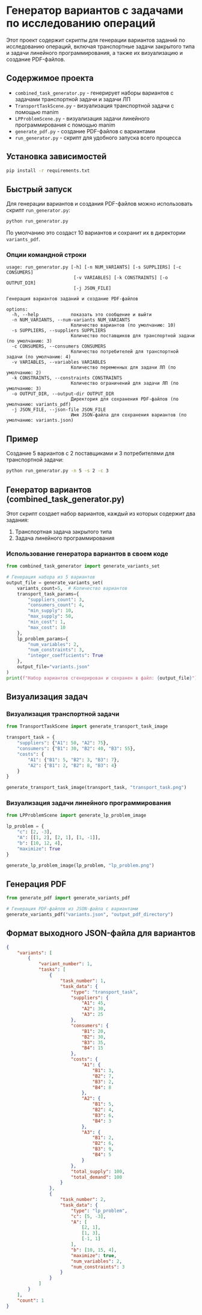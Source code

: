 # Генератор вариантов с задачами по исследованию операций

Этот проект содержит скрипты для генерации вариантов заданий по исследованию операций, включая транспортные задачи закрытого типа и задачи линейного программирования, а также их визуализацию и создание PDF-файлов.

## Содержимое проекта

- `combined_task_generator.py` - генерирует наборы вариантов с задачами транспортной задачи и задачи ЛП
- `TransportTaskScene.py` - визуализация транспортной задачи с помощью manim
- `LPProblemScene.py` - визуализация задачи линейного программирования с помощью manim
- `generate_pdf.py` - создание PDF-файлов с вариантами
- `run_generator.py` - скрипт для удобного запуска всего процесса

## Установка зависимостей

```bash
pip install -r requirements.txt
```

## Быстрый запуск

Для генерации вариантов и создания PDF-файлов можно использовать скрипт `run_generator.py`:

```bash
python run_generator.py
```

По умолчанию это создаст 10 вариантов и сохранит их в директории `variants_pdf`.

### Опции командной строки

```
usage: run_generator.py [-h] [-n NUM_VARIANTS] [-s SUPPLIERS] [-c CONSUMERS]
                         [-v VARIABLES] [-k CONSTRAINTS] [-o OUTPUT_DIR]
                         [-j JSON_FILE]

Генерация вариантов заданий и создание PDF-файлов

options:
  -h, --help            показать это сообщение и выйти
  -n NUM_VARIANTS, --num-variants NUM_VARIANTS
                        Количество вариантов (по умолчанию: 10)
  -s SUPPLIERS, --suppliers SUPPLIERS
                        Количество поставщиков для транспортной задачи (по умолчанию: 3)
  -c CONSUMERS, --consumers CONSUMERS
                        Количество потребителей для транспортной задачи (по умолчанию: 4)
  -v VARIABLES, --variables VARIABLES
                        Количество переменных для задачи ЛП (по умолчанию: 2)
  -k CONSTRAINTS, --constraints CONSTRAINTS
                        Количество ограничений для задачи ЛП (по умолчанию: 3)
  -o OUTPUT_DIR, --output-dir OUTPUT_DIR
                        Директория для сохранения PDF-файлов (по умолчанию: variants_pdf)
  -j JSON_FILE, --json-file JSON_FILE
                        Имя JSON-файла для сохранения вариантов (по умолчанию: variants.json)
```

## Пример

Создание 5 вариантов с 2 поставщиками и 3 потребителями для транспортной задачи:

```bash
python run_generator.py -n 5 -s 2 -c 3
```

## Генератор вариантов (combined_task_generator.py)

Этот скрипт создает набор вариантов, каждый из которых содержит два задания:
1. Транспортная задача закрытого типа
2. Задача линейного программирования

### Использование генератора вариантов в своем коде

```python
from combined_task_generator import generate_variants_set

# Генерация набора из 5 вариантов
output_file = generate_variants_set(
    variants_count=5,  # Количество вариантов
    transport_task_params={
        "suppliers_count": 3,
        "consumers_count": 4,
        "min_supply": 10,
        "max_supply": 50,
        "min_cost": 1,
        "max_cost": 10
    },
    lp_problem_params={
        "num_variables": 2,
        "num_constraints": 3,
        "integer_coefficients": True
    },
    output_file="variants.json"
)
print(f"Набор вариантов сгенерирован и сохранен в файл: {output_file}")
```

## Визуализация задач

### Визуализация транспортной задачи

```python
from TransportTaskScene import generate_transport_task_image

transport_task = {
    "suppliers": {"A1": 50, "A2": 75},
    "consumers": {"B1": 30, "B2": 40, "B3": 55},
    "costs": {
        "A1": {"B1": 5, "B2": 3, "B3": 7},
        "A2": {"B1": 2, "B2": 8, "B3": 4}
    }
}

generate_transport_task_image(transport_task, "transport_task.png")
```

### Визуализация задачи линейного программирования

```python
from LPProblemScene import generate_lp_problem_image

lp_problem = {
    "c": [2, -3],
    "A": [[1, 2], [2, 1], [1, -1]],
    "b": [10, 12, 4],
    "maximize": True
}

generate_lp_problem_image(lp_problem, "lp_problem.png")
```

## Генерация PDF

```python
from generate_pdf import generate_variants_pdf

# Генерация PDF-файлов из JSON-файла с вариантами
generate_variants_pdf("variants.json", "output_pdf_directory")
```

## Формат выходного JSON-файла для вариантов

```json
{
    "variants": [
        {
            "variant_number": 1,
            "tasks": [
                {
                    "task_number": 1,
                    "task_data": {
                        "type": "transport_task",
                        "suppliers": {
                            "A1": 45,
                            "A2": 30,
                            "A3": 25
                        },
                        "consumers": {
                            "B1": 20,
                            "B2": 30,
                            "B3": 35,
                            "B4": 15
                        },
                        "costs": {
                            "A1": {
                                "B1": 3,
                                "B2": 7,
                                "B3": 2,
                                "B4": 8
                            },
                            "A2": {
                                "B1": 5,
                                "B2": 4,
                                "B3": 6,
                                "B4": 3
                            },
                            "A3": {
                                "B1": 2,
                                "B2": 6,
                                "B3": 9,
                                "B4": 5
                            }
                        },
                        "total_supply": 100,
                        "total_demand": 100
                    }
                },
                {
                    "task_number": 2,
                    "task_data": {
                        "type": "lp_problem",
                        "c": [5, -3],
                        "A": [
                            [2, 1],
                            [1, 3],
                            [-1, 1]
                        ],
                        "b": [10, 15, 4],
                        "maximize": true,
                        "num_variables": 2,
                        "num_constraints": 3
                    }
                }
            ]
        }
    ],
    "count": 1
}
``` 